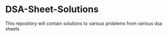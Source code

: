 # DSA-Sheet-Solutions
This repository will contain solutions to various problems from various dsa sheets 
